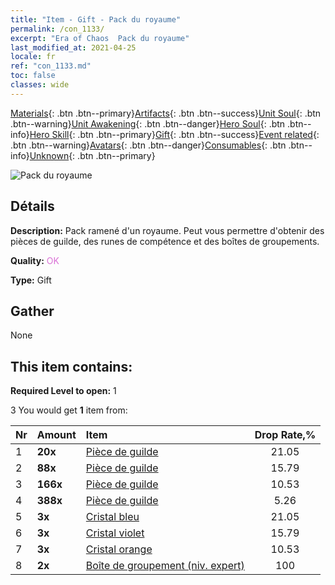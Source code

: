 ```yaml
---
title: "Item - Gift - Pack du royaume"
permalink: /con_1133/
excerpt: "Era of Chaos  Pack du royaume"
last_modified_at: 2021-04-25
locale: fr
ref: "con_1133.md"
toc: false
classes: wide
---
```

 [Materials](/ItemsFR/){: .btn .btn--primary}[Artifacts](/ItemsFR/Artifacts/){: .btn .btn--success}[Unit Soul](/ItemsFR/UnitSoul/){: .btn .btn--warning}[Unit Awakening](/ItemsFR/UnitAwakening/){: .btn .btn--danger}[Hero Soul](/ItemsFR/HeroSoul/){: .btn .btn--info}[Hero Skill](/ItemsFR/HeroSkill/){: .btn .btn--primary}[Gift](/ItemsFR/Gift/){: .btn .btn--success}[Event related](/ItemsFR/Events/){: .btn .btn--warning}[Avatars](/ItemsFR/Avatars/){: .btn .btn--danger}[Consumables](/ItemsFR/Consumables/){: .btn .btn--info}[Unknown](/ItemsFR/Unknown/){: .btn .btn--primary}

 ![Pack du royaume](/images/t/i_907003.png)

## Détails
 **Description:** Pack ramené d'un royaume. Peut vous permettre d'obtenir des pièces de guilde, des runes de compétence et des boîtes de groupements.

 **Quality:** <span style="color: #DA70D6">OK</span>

 **Type:** Gift

## Gather

  None

## This item contains:

 **Required Level to open:** 1

 3 You would get **1** item  from:

  | Nr | Amount |     Item    | Drop Rate,% |
  |:---|:-------|:------------|:---------:|
  | 1 |  **20x** | [Pièce de guilde](/ItemsFR/con_896/) | 21.05 | 
  | 2 |  **88x** | [Pièce de guilde](/ItemsFR/con_896/) | 15.79 | 
  | 3 |  **166x** | [Pièce de guilde](/ItemsFR/con_896/) | 10.53 | 
  | 4 |  **388x** | [Pièce de guilde](/ItemsFR/con_896/) | 5.26 | 
  | 5 |  **3x** | [Cristal bleu](/ItemsFR/con_716/) | 21.05 | 
  | 6 |  **3x** | [Cristal violet](/ItemsFR/con_720/) | 15.79 | 
  | 7 |  **3x** | [Cristal orange](/ItemsFR/con_730/) | 10.53 | 
  | 8 |  **2x** | [Boîte de groupement (niv. expert)](/ItemsFR/con_760/) | 100 | 
